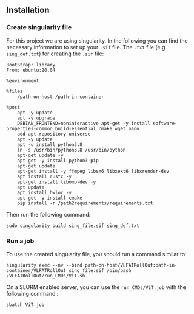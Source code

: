 ## Installation
### Create singularity file
For this project we are using singularity. In the following you can find the necessary information to set up your `.sif` file.
The `.txt` file (e.g. `sing_def.txt`) for creating the `.sif` file:
```
BootStrap: library
From: ubuntu:20.04

%environment

%files
    /path-on-host /path-in-container

%post
    apt -y update
    apt -y upgrade
    DEBIAN_FRONTEND=noninteractive apt-get -y install software-properties-common build-essential cmake wget nano
    add-apt-repository universe
    apt -y update
    apt -u install python3.8
    ln -s /usr/bin/python3.8 /usr/bin/python
    apt-get update -y
    apt-get -y install python3-pip
    apt-get update
    apt-get install -y ffmpeg libsm6 libxext6 libxrender-dev
    apt install rustc -y
    apt-get install libomp-dev -y
    apt update
    apt install hwloc -y
    apt-get -y install cmake
    pip install -r /path2requirements/requirements.txt
```
Then run the following command: 
```shell
sudo singularity build sing_file.sif sing_def.txt
```

### Run a job
To use the created singularity file, you should run a command similar to: 
```shell
singularity exec --nv --bind path-on-host/VLFATRollOut:path-in-container/VLFATRollOut sing_file.sif /bin/bash /VLFATRollOut/run_CMDs/ViT.sh
```
On a SLURM enabled server, you can use the `run_CMDs/ViT.job` with the following command :
```shell
sbatch ViT.job
```
